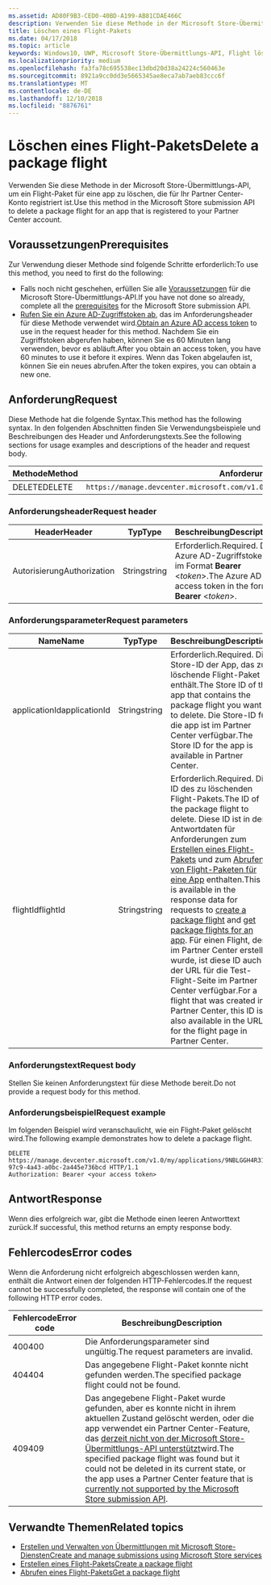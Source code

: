 ```yaml
---
ms.assetid: AD80F9B3-CED0-40BD-A199-AB81CDAE466C
description: Verwenden Sie diese Methode in der Microsoft Store-Übermittlungs-API, um ein Flight-Paket für eine app zu löschen, die für Ihr Partner Center-Konto registriert ist.
title: Löschen eines Flight-Pakets
ms.date: 04/17/2018
ms.topic: article
keywords: Windows10, UWP, Microsoft Store-Übermittlungs-API, Flight löschen
ms.localizationpriority: medium
ms.openlocfilehash: fa3fa78c695538ec13dbd20d38a24224c560463e
ms.sourcegitcommit: 8921a9cc0dd3e5665345ae8eca7ab7aeb83ccc6f
ms.translationtype: MT
ms.contentlocale: de-DE
ms.lasthandoff: 12/10/2018
ms.locfileid: "8876761"
---
```

# <a name="delete-a-package-flight"></a><span data-ttu-id="527b2-104">Löschen eines Flight-Pakets</span><span class="sxs-lookup"><span data-stu-id="527b2-104">Delete a package flight</span></span>

<span data-ttu-id="527b2-105">Verwenden Sie diese Methode in der Microsoft Store-Übermittlungs-API, um ein Flight-Paket für eine app zu löschen, die für Ihr Partner Center-Konto registriert ist.</span><span class="sxs-lookup"><span data-stu-id="527b2-105">Use this method in the Microsoft Store submission API to delete a package flight for an app that is registered to your Partner Center account.</span></span>


## <a name="prerequisites"></a><span data-ttu-id="527b2-106">Voraussetzungen</span><span class="sxs-lookup"><span data-stu-id="527b2-106">Prerequisites</span></span>

<span data-ttu-id="527b2-107">Zur Verwendung dieser Methode sind folgende Schritte erforderlich:</span><span class="sxs-lookup"><span data-stu-id="527b2-107">To use this method, you need to first do the following:</span></span>

* <span data-ttu-id="527b2-108">Falls noch nicht geschehen, erfüllen Sie alle [Voraussetzungen](create-and-manage-submissions-using-windows-store-services.md#prerequisites) für die Microsoft Store-Übermittlungs-API.</span><span class="sxs-lookup"><span data-stu-id="527b2-108">If you have not done so already, complete all the [prerequisites](create-and-manage-submissions-using-windows-store-services.md#prerequisites) for the Microsoft Store submission API.</span></span>
* <span data-ttu-id="527b2-109">[Rufen Sie ein Azure AD-Zugriffstoken ab](create-and-manage-submissions-using-windows-store-services.md#obtain-an-azure-ad-access-token), das im Anforderungsheader für diese Methode verwendet wird.</span><span class="sxs-lookup"><span data-stu-id="527b2-109">[Obtain an Azure AD access token](create-and-manage-submissions-using-windows-store-services.md#obtain-an-azure-ad-access-token) to use in the request header for this method.</span></span> <span data-ttu-id="527b2-110">Nachdem Sie ein Zugriffstoken abgerufen haben, können Sie es 60 Minuten lang verwenden, bevor es abläuft.</span><span class="sxs-lookup"><span data-stu-id="527b2-110">After you obtain an access token, you have 60 minutes to use it before it expires.</span></span> <span data-ttu-id="527b2-111">Wenn das Token abgelaufen ist, können Sie ein neues abrufen.</span><span class="sxs-lookup"><span data-stu-id="527b2-111">After the token expires, you can obtain a new one.</span></span>

## <a name="request"></a><span data-ttu-id="527b2-112">Anforderung</span><span class="sxs-lookup"><span data-stu-id="527b2-112">Request</span></span>

<span data-ttu-id="527b2-113">Diese Methode hat die folgende Syntax.</span><span class="sxs-lookup"><span data-stu-id="527b2-113">This method has the following syntax.</span></span> <span data-ttu-id="527b2-114">In den folgenden Abschnitten finden Sie Verwendungsbeispiele und Beschreibungen des Header und Anforderungstexts.</span><span class="sxs-lookup"><span data-stu-id="527b2-114">See the following sections for usage examples and descriptions of the header and request body.</span></span>

| <span data-ttu-id="527b2-115">Methode</span><span class="sxs-lookup"><span data-stu-id="527b2-115">Method</span></span> | <span data-ttu-id="527b2-116">Anforderungs-URI</span><span class="sxs-lookup"><span data-stu-id="527b2-116">Request URI</span></span>                                                      |
|--------|------------------------------------------------------------------|
| <span data-ttu-id="527b2-117">DELETE</span><span class="sxs-lookup"><span data-stu-id="527b2-117">DELETE</span></span>    | ```https://manage.devcenter.microsoft.com/v1.0/my/applications/{applicationId}/flights/{flightId}``` |


### <a name="request-header"></a><span data-ttu-id="527b2-118">Anforderungsheader</span><span class="sxs-lookup"><span data-stu-id="527b2-118">Request header</span></span>

| <span data-ttu-id="527b2-119">Header</span><span class="sxs-lookup"><span data-stu-id="527b2-119">Header</span></span>        | <span data-ttu-id="527b2-120">Typ</span><span class="sxs-lookup"><span data-stu-id="527b2-120">Type</span></span>   | <span data-ttu-id="527b2-121">Beschreibung</span><span class="sxs-lookup"><span data-stu-id="527b2-121">Description</span></span>                                                                 |
|---------------|--------|-----------------------------------------------------------------------------|
| <span data-ttu-id="527b2-122">Autorisierung</span><span class="sxs-lookup"><span data-stu-id="527b2-122">Authorization</span></span> | <span data-ttu-id="527b2-123">String</span><span class="sxs-lookup"><span data-stu-id="527b2-123">string</span></span> | <span data-ttu-id="527b2-124">Erforderlich.</span><span class="sxs-lookup"><span data-stu-id="527b2-124">Required.</span></span> <span data-ttu-id="527b2-125">Das Azure AD-Zugriffstoken im Format **Bearer** &lt;*token*&gt;.</span><span class="sxs-lookup"><span data-stu-id="527b2-125">The Azure AD access token in the form **Bearer** &lt;*token*&gt;.</span></span> |


### <a name="request-parameters"></a><span data-ttu-id="527b2-126">Anforderungsparameter</span><span class="sxs-lookup"><span data-stu-id="527b2-126">Request parameters</span></span>

| <span data-ttu-id="527b2-127">Name</span><span class="sxs-lookup"><span data-stu-id="527b2-127">Name</span></span>        | <span data-ttu-id="527b2-128">Typ</span><span class="sxs-lookup"><span data-stu-id="527b2-128">Type</span></span>   | <span data-ttu-id="527b2-129">Beschreibung</span><span class="sxs-lookup"><span data-stu-id="527b2-129">Description</span></span>                                                                 |
|---------------|--------|-----------------------------------------------------------------------------|
| <span data-ttu-id="527b2-130">applicationId</span><span class="sxs-lookup"><span data-stu-id="527b2-130">applicationId</span></span> | <span data-ttu-id="527b2-131">String</span><span class="sxs-lookup"><span data-stu-id="527b2-131">string</span></span> | <span data-ttu-id="527b2-132">Erforderlich.</span><span class="sxs-lookup"><span data-stu-id="527b2-132">Required.</span></span> <span data-ttu-id="527b2-133">Die Store-ID der App, das zu löschende Flight-Paket enthält.</span><span class="sxs-lookup"><span data-stu-id="527b2-133">The Store ID of the app that contains the package flight you want to delete.</span></span> <span data-ttu-id="527b2-134">Die Store-ID für die app ist im Partner Center verfügbar.</span><span class="sxs-lookup"><span data-stu-id="527b2-134">The Store ID for the app is available in Partner Center.</span></span>  |
| <span data-ttu-id="527b2-135">flightId</span><span class="sxs-lookup"><span data-stu-id="527b2-135">flightId</span></span> | <span data-ttu-id="527b2-136">String</span><span class="sxs-lookup"><span data-stu-id="527b2-136">string</span></span> | <span data-ttu-id="527b2-137">Erforderlich.</span><span class="sxs-lookup"><span data-stu-id="527b2-137">Required.</span></span> <span data-ttu-id="527b2-138">Die ID des zu löschenden Flight-Pakets.</span><span class="sxs-lookup"><span data-stu-id="527b2-138">The ID of the package flight to delete.</span></span> <span data-ttu-id="527b2-139">Diese ID ist in den Antwortdaten für Anforderungen zum [Erstellen eines Flight-Pakets](create-a-flight.md) und zum [Abrufen von Flight-Paketen für eine App](get-flights-for-an-app.md) enthalten.</span><span class="sxs-lookup"><span data-stu-id="527b2-139">This ID is available in the response data for requests to [create a package flight](create-a-flight.md) and [get package flights for an app](get-flights-for-an-app.md).</span></span> <span data-ttu-id="527b2-140">Für einen Flight, der im Partner Center erstellt wurde, ist diese ID auch in der URL für die Test-Flight-Seite im Partner Center verfügbar.</span><span class="sxs-lookup"><span data-stu-id="527b2-140">For a flight that was created in Partner Center, this ID is also available in the URL for the flight page in Partner Center.</span></span>  |


### <a name="request-body"></a><span data-ttu-id="527b2-141">Anforderungstext</span><span class="sxs-lookup"><span data-stu-id="527b2-141">Request body</span></span>

<span data-ttu-id="527b2-142">Stellen Sie keinen Anforderungstext für diese Methode bereit.</span><span class="sxs-lookup"><span data-stu-id="527b2-142">Do not provide a request body for this method.</span></span>


### <a name="request-example"></a><span data-ttu-id="527b2-143">Anforderungsbeispiel</span><span class="sxs-lookup"><span data-stu-id="527b2-143">Request example</span></span>

<span data-ttu-id="527b2-144">Im folgenden Beispiel wird veranschaulicht, wie ein Flight-Paket gelöscht wird.</span><span class="sxs-lookup"><span data-stu-id="527b2-144">The following example demonstrates how to delete a package flight.</span></span>

```
DELETE https://manage.devcenter.microsoft.com/v1.0/my/applications/9NBLGGH4R315/flights/43e448df-97c9-4a43-a0bc-2a445e736bcd HTTP/1.1
Authorization: Bearer <your access token>
```

## <a name="response"></a><span data-ttu-id="527b2-145">Antwort</span><span class="sxs-lookup"><span data-stu-id="527b2-145">Response</span></span>

<span data-ttu-id="527b2-146">Wenn dies erfolgreich war, gibt die Methode einen leeren Antworttext zurück.</span><span class="sxs-lookup"><span data-stu-id="527b2-146">If successful, this method returns an empty response body.</span></span>

## <a name="error-codes"></a><span data-ttu-id="527b2-147">Fehlercodes</span><span class="sxs-lookup"><span data-stu-id="527b2-147">Error codes</span></span>

<span data-ttu-id="527b2-148">Wenn die Anforderung nicht erfolgreich abgeschlossen werden kann, enthält die Antwort einen der folgenden HTTP-Fehlercodes.</span><span class="sxs-lookup"><span data-stu-id="527b2-148">If the request cannot be successfully completed, the response will contain one of the following HTTP error codes.</span></span>

| <span data-ttu-id="527b2-149">Fehlercode</span><span class="sxs-lookup"><span data-stu-id="527b2-149">Error code</span></span> |  <span data-ttu-id="527b2-150">Beschreibung</span><span class="sxs-lookup"><span data-stu-id="527b2-150">Description</span></span>                                                                                                                                                                           |
|--------|------------------|
| <span data-ttu-id="527b2-151">400</span><span class="sxs-lookup"><span data-stu-id="527b2-151">400</span></span>  | <span data-ttu-id="527b2-152">Die Anforderungsparameter sind ungültig.</span><span class="sxs-lookup"><span data-stu-id="527b2-152">The request parameters are invalid.</span></span> |
| <span data-ttu-id="527b2-153">404</span><span class="sxs-lookup"><span data-stu-id="527b2-153">404</span></span>  | <span data-ttu-id="527b2-154">Das angegebene Flight-Paket konnte nicht gefunden werden.</span><span class="sxs-lookup"><span data-stu-id="527b2-154">The specified package flight could not be found.</span></span>  |
| <span data-ttu-id="527b2-155">409</span><span class="sxs-lookup"><span data-stu-id="527b2-155">409</span></span>  | <span data-ttu-id="527b2-156">Das angegebene Flight-Paket wurde gefunden, aber es konnte nicht in ihrem aktuellen Zustand gelöscht werden, oder die app verwendet ein Partner Center-Feature, das [derzeit nicht von der Microsoft Store-Übermittlungs-API unterstützt](create-and-manage-submissions-using-windows-store-services.md#not_supported)wird.</span><span class="sxs-lookup"><span data-stu-id="527b2-156">The specified package flight was found but it could not be deleted in its current state, or the app uses a Partner Center feature that is [currently not supported by the Microsoft Store submission API](create-and-manage-submissions-using-windows-store-services.md#not_supported).</span></span> |   


## <a name="related-topics"></a><span data-ttu-id="527b2-157">Verwandte Themen</span><span class="sxs-lookup"><span data-stu-id="527b2-157">Related topics</span></span>

* [<span data-ttu-id="527b2-158">Erstellen und Verwalten von Übermittlungen mit Microsoft Store-Diensten</span><span class="sxs-lookup"><span data-stu-id="527b2-158">Create and manage submissions using Microsoft Store services</span></span>](create-and-manage-submissions-using-windows-store-services.md)
* [<span data-ttu-id="527b2-159">Erstellen eines Flight-Pakets</span><span class="sxs-lookup"><span data-stu-id="527b2-159">Create a package flight</span></span>](create-a-flight.md)
* [<span data-ttu-id="527b2-160">Abrufen eines Flight-Pakets</span><span class="sxs-lookup"><span data-stu-id="527b2-160">Get a package flight</span></span>](get-a-flight.md)
